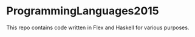 # ProgrammingLanguages2015
This repo contains code written in Flex and Haskell for various purposes.
